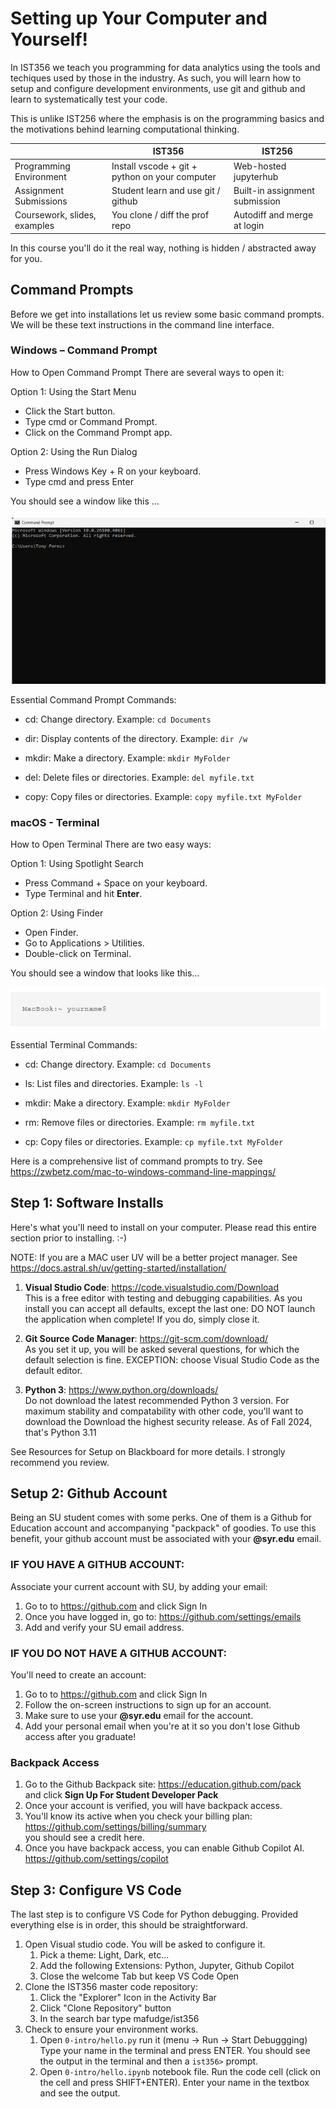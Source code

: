 # Setting up Your Computer and Yourself!

In IST356 we teach you programming for data analytics using the tools and techiques used by those in the industry. As such, you will learn how to setup and configure development environments, use git and github and learn to systematically test your code.

This is unlike IST256 where the emphasis is on the programming basics and the motivations behind learning computational thinking.



|| IST356 | IST256|
|-----|-----|-----|
Programming Environment | Install vscode + git + python on your computer | Web-hosted jupyterhub |
Assignment Submissions | Student learn and use git / github | Built-in assignment submission
Coursework, slides, examples | You clone / diff the prof repo | Autodiff and merge at login

In this course you'll do it the real way, nothing is hidden / abstracted away for you.

## Command Prompts

Before we get into installations let us review some basic command prompts. We will be these text instructions in the command line interface. 

### Windows – Command Prompt

How to Open Command Prompt
There are several ways to open it:

Option 1: Using the Start Menu
- Click the Start button.
- Type cmd or Command Prompt.
- Click on the Command Prompt app.

Option 2: Using the Run Dialog
- Press Windows Key + R on your keyboard.
- Type cmd and press Enter

You should see a window like this ...

![Windows Terminal](windowsterminal.png)

Essential Command Prompt Commands:

- cd: Change directory. Example: `cd Documents`

- dir: Display contents of the directory. Example: `dir /w`

- mkdir: Make a directory. Example: `mkdir MyFolder`

- del: Delete files or directories. Example: `del myfile.txt`

- copy: Copy files or directories. Example: `copy myfile.txt MyFolder`


### macOS - Terminal 

How to Open Terminal
There are two easy ways:

Option 1: Using Spotlight Search
- Press Command + Space on your keyboard.
- Type Terminal and hit **Enter**.

Option 2: Using Finder
- Open Finder.
- Go to Applications > Utilities.
- Double-click on Terminal.

You should see a window that looks like this...

![Mac Terminal](macterminal.png)

Essential Terminal Commands:

- cd: Change directory. Example: `cd Documents`

- ls: List files and directories. Example: `ls -l`

- mkdir: Make a directory. Example: `mkdir MyFolder`

- rm: Remove files or directories. Example: `rm myfile.txt`

- cp: Copy files or directories. Example: `cp myfile.txt MyFolder`

Here is a comprehensive list of command prompts to try. See https://zwbetz.com/mac-to-windows-command-line-mappings/

## Step 1: Software Installs

Here's what you'll need to install on your computer. Please read this entire section prior to installing. :-)

NOTE: If you are a MAC user UV will be a better project manager. See https://docs.astral.sh/uv/getting-started/installation/

1. **Visual Studio Code**: https://code.visualstudio.com/Download   
This is a free editor with testing and debugging capabilities. As you install you can accept all defaults, except the last one: DO NOT launch the application when complete! If you do, simply close it. 

2. **Git Source Code Manager**: https://git-scm.com/download/  
As you set it up, you will be asked several questions, for which the default selection is fine. EXCEPTION: choose Visual Studio Code as the default editor. 

3. **Python 3**: https://www.python.org/downloads/  
Do not download the latest recommended Python 3 version. For maximum stability and compatability with other code, you'll want to download the Download the highest security release. As of Fall 2024, that's Python 3.11

See Resources for Setup on Blackboard for more details. I strongly recommend you review. 


## Setup 2: Github Account

Being an SU student comes with some perks. One of them is a Github for Education account and accompanying "packpack" of goodies. To use this benefit, your github account must be associated with your **@syr.edu** email.

### IF YOU HAVE A GITHUB ACCOUNT:

Associate your current account with SU, by adding your email:

1. Go to to https://github.com  and click Sign In 
2. Once you have logged in, go to: https://github.com/settings/emails  
3. Add and verify your SU email address.

### IF YOU DO NOT HAVE A GITHUB ACCOUNT:

You'll need to create an account:

1. Go to to https://github.com  and click Sign In 
2. Follow the on-screen instructions to sign up for an account.
3. Make sure to use your **@syr.edu** email for the account.
4. Add your personal email when you're at it so you don't lose Github access after you graduate!

### Backpack Access

1. Go to the Github Backpack site:  https://education.github.com/pack  
and click **Sign Up For Student Developer Pack**
2. Once your account is verified, you will have backpack access.
3. You'll know its active when you check your billing plan: https://github.com/settings/billing/summary   
you should see a credit here.
4. Once you have backpack access, you can enable Github Copilot AI. https://github.com/settings/copilot 


## Step 3: Configure VS Code

The last step is to configure VS Code for Python debugging. Provided everything else is in order, this should be straightforward.

1. Open Visual studio code. You will be asked to configure it.
    1. Pick a theme: Light, Dark, etc...
    2. Add the following Extensions: Python, Jupyter, Github Copilot
    3. Close the welcome Tab but keep VS Code Open
2. Clone the IST356 master code repository:
    1. Click the "Explorer" Icon in the Activity Bar
    2. Click "Clone Repository" button
    3. In the search bar type mafudge/ist356
3. Check to ensure your environment works.
    1. Open `0-intro/hello.py` run it (menu -> Run -> Start Debuggging) Type your name in the terminal and press ENTER. You should see the output in the terminal and then a `ist356>` prompt.
    2. Open `0-intro/hello.ipynb` notebook file. Run the code cell (click on the cell and press SHIFT+ENTER). Enter your name in the textbox and see the output.
